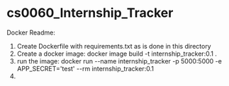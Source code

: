 # cs0060_Internship_Tracker
Docker Readme: 
1. Create Dockerfile with requirements.txt as is done in this directory
2. Create a docker image: 
docker image build -t internship_tracker:0.1 .
3. run the image: 
docker run --name internship_tracker -p 5000:5000 -e APP_SECRET='test' --rm internship_tracker:0.1
4.  
